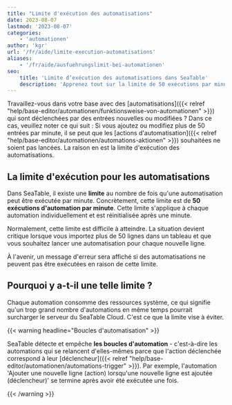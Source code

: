 ```yaml
---
title: "Limite d'exécution des automatisations"
date: 2023-08-07
lastmod: '2023-08-07'
categories:
    - 'automationen'
author: 'kgr'
url: '/fr/aide/limite-execution-automatisations'
aliases:
    - '/fr/aide/ausfuehrungslimit-bei-automationen'
seo:
    title: 'Limite d’exécution des automatisations dans SeaTable'
    description: 'Apprenez tout sur la limite de 50 exécutions par minute pour les automatisations SeaTable et adaptez vos processus efficacement.'
---
```


Travaillez-vous dans votre base avec des [automatisations]({{< relref "help/base-editor/automationen/funktionsweise-von-automationen" >}}) qui sont déclenchées par des entrées nouvelles ou modifiées ? Dans ce cas, veuillez noter ce qui suit : Si vous ajoutez ou modifiez plus de 50 entrées par minute, il se peut que les [actions d'automatisation]({{< relref "help/base-editor/automationen/automations-aktionen" >}}) souhaitées ne soient pas lancées. La raison en est la limite d'exécution des automatisations.

## La limite d'exécution pour les automatisations

Dans SeaTable, il existe une **limite** au nombre de fois qu'une automatisation peut être exécutée par minute. Concrètement, cette limite est de **50 exécutions d'automation par minute**. Cette limite s'applique à chaque automation individuellement et est réinitialisée après une minute.

Normalement, cette limite est difficile à atteindre. La situation devient critique lorsque vous importez plus de 50 lignes dans un tableau et que vous souhaitez lancer une automatisation pour chaque nouvelle ligne.

À l'avenir, un message d'erreur sera affiché si des automatisations ne peuvent pas être exécutées en raison de cette limite.

## Pourquoi y a-t-il une telle limite ?

Chaque automation consomme des ressources système, ce qui signifie qu'un trop grand nombre d'automations en même temps pourrait surcharger le serveur du SeaTable Cloud. C'est ce que la limite vise à éviter.

{{< warning  headline="Boucles d'automatisation" >}}

SeaTable détecte et empêche **les boucles d'automation** - c'est-à-dire les automations qui se relancent d'elles-mêmes parce que l'action déclenchée correspond à leur [déclencheur]({{< relref "help/base-editor/automationen/automations-trigger" >}}). Par exemple, l'automation 'Ajouter une nouvelle ligne (action) lorsqu'une nouvelle ligne est ajoutée (déclencheur)' se termine après avoir été exécutée une fois.

{{< /warning >}}
